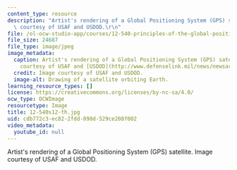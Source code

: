 ```yaml
---
content_type: resource
description: "Artist's rendering of a Global Positioning System (GPS) satellite. Image\
  \ courtesy of USAF and USDOD.\r\n"
file: /ol-ocw-studio-app/courses/12-540-principles-of-the-global-positioning-system-spring-2012/cdb772c3ec822fdd898d529ce208f002_12-540s12-th.jpg
file_size: 24687
file_type: image/jpeg
image_metadata:
  caption: Artist's rendering of a Global Positioning System (GPS) satellite. (Image
    courtesy of USAF and [USDOD](http://www.defenselink.mil/news/newsarticle.aspx?id=42805).)
  credit: Image courtesy of USAF and USDOD.
  image-alt: Drawing of a satellite orbiting Earth.
learning_resource_types: []
license: https://creativecommons.org/licenses/by-nc-sa/4.0/
ocw_type: OCWImage
resourcetype: Image
title: 12-540s12-th.jpg
uid: cdb772c3-ec82-2fdd-898d-529ce208f002
video_metadata:
  youtube_id: null
---
```

Artist's rendering of a Global Positioning System (GPS) satellite. Image courtesy of USAF and USDOD.
